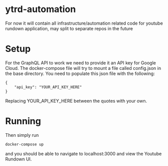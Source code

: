 # ytrd-automation
For now it will contain all infrastructure/automation related code for youtube rundown application, may split to separate repos in the future

# Setup

For the GraphQL API to work we need to provide it an API key for Google Cloud. 
The docker-compose file will try to mount a file called config.json in the base directory. 
You need to populate this json file with the following: 

```
{
    "api_key": "YOUR_API_KEY_HERE"
}
```

Replacing YOUR_API_KEY_HERE between the quotes with your own.

# Running

Then simply run
```
docker-compose up
```
and you should be able to navigate to localhost:3000 and view the Youtube Rundown UI.
